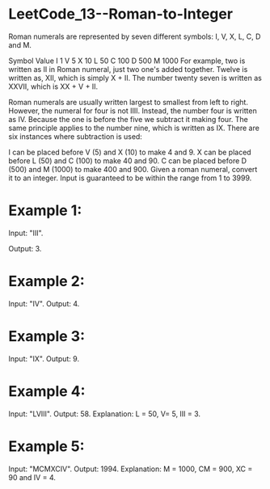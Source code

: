 # LeetCode_13--Roman-to-Integer

Roman numerals are represented by seven different symbols: I, V, X, L, C, D and M.

Symbol       Value
I             1
V             5
X             10
L             50
C             100
D             500
M             1000
For example, two is written as II in Roman numeral, just two one's added together. Twelve is written as, XII, which is simply X + II. The number twenty seven is written as XXVII, which is XX + V + II.

Roman numerals are usually written largest to smallest from left to right. However, the numeral for four is not IIII. Instead, the number four is written as IV. Because the one is before the five we subtract it making four. The same principle applies to the number nine, which is written as IX. There are six instances where subtraction is used:

I can be placed before V (5) and X (10) to make 4 and 9. 
X can be placed before L (50) and C (100) to make 40 and 90. 
C can be placed before D (500) and M (1000) to make 400 and 900.
Given a roman numeral, convert it to an integer. Input is guaranteed to be within the range from 1 to 3999.

# Example 1:
Input: "III".

Output: 3.

# Example 2:
Input: "IV".
Output: 4.

# Example 3:
Input: "IX".
Output: 9.

# Example 4:
Input: "LVIII". 
Output: 58.
Explanation: L = 50, V= 5, III = 3.

# Example 5:
Input: "MCMXCIV".
Output: 1994.
Explanation: M = 1000, CM = 900, XC = 90 and IV = 4.
